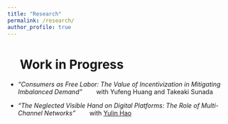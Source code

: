 ```yaml
---
title: "Research"
permalink: /research/
author_profile: true
---
```


# 　Work in Progress
* *“Consumers as Free Labor: The Value of Incentivization in Mitigating Imbalanced Demand”*
&nbsp;&nbsp;&nbsp;&nbsp;&nbsp;&nbsp; with Yufeng Huang and Takeaki Sunada

* *“The Neglected Visible Hand on Digital Platforms: The Role of Multi-Channel Networks”*
&nbsp;&nbsp;&nbsp;&nbsp;&nbsp;&nbsp; with [Yulin Hao](https://www.yulinhao.net/home)

